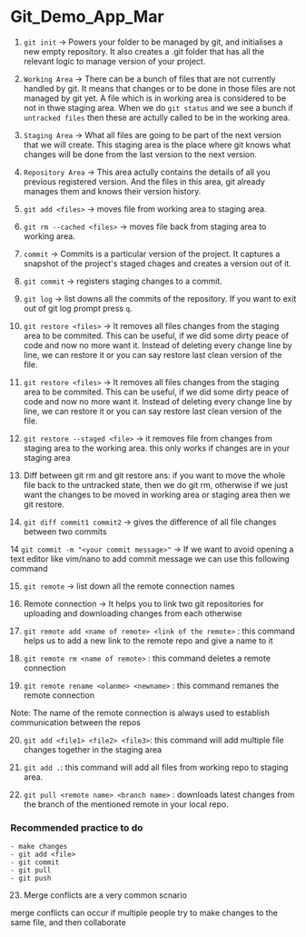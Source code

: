 ﻿# Git_Demo_App_Mar

1. `git init` -> Powers your folder to be managed by git, and initialises a new empty repository. It also creates a .git folder that has all the relevant logic to manage version of your project.

2.  `Working Area` -> There can be a bunch of files that are not currently handled by git. It means that changes or to be done in those files are not managed by git yet. A file which is in working area is considered to be not in thwe staging area. When we do `git status` and we see a bunch if `untracked files` then these are actully called to be in the working area.

3.  `Staging Area` -> What all files are going to be part  of the next version that we will create. This staging
area is the place where git knows what changes will be done from the last version to the next version.

4.  `Repository Area` -> This area actully contains the details of all you previous registered version. And the files in this area, git already manages them and knows their version history.

5.  `git add <files>` -> moves file from working area to staging area.

6.  `git rm --cached <files>` -> moves file back from staging area to working area.

7.  `commit` -> Commits is a particular version of the project. It captures a snapshot of the project's staged chages and creates a version out of it.

8.  `git commit` -> registers staging changes to a commit.

9.  `git log` -> list downs all the commits of the repository. If you want to exit out of git log prompt press `q`.

10. `git restore <files>` -> It removes all files changes from the staging area to be commited. This can be useful, if we did some dirty peace of code and now no more want it. Instead of deleting every change line by line, we can restore it or you can say restore last clean version of the file.

10. `git restore <files>` -> It removes all files changes from the staging area to be commited. This can be useful, if we did some dirty peace of code and now no more want it. Instead of deleting every change line by line, we can restore it or you can say restore last clean version of the file.

11. `git restore --staged <file>` -> it removes file from changes from staging area to the working area.
this only works if changes are in your staging area

12. Diff between git rm and git restore
ans: if you want to move the whole file back to the untracked state, then we do git rm, otherwise if we 
just want the changes to be moved in working area or staging area then we git restore.

13. `git diff commit1 commit2` -> gives the difference of all file changes between two commits

14 `git commit -m "<your commit message>"` -> If we want to avoid opening a text editor like vim/nano to 
add commit message we can use this following command

15. `git remote` -> list down all the remote connection names

16. Remote connection -> It helps you to link two git repositories for uploading and downloading changes
from each otherwise

17. `git remote add <name of remote> <link of the remote>` : this command helps us to add a new link to the
remote repo and give a name to it

18.  `git remote rm <name of remote>` : this command deletes a remote connection

19.  `git remote rename <olanme> <newname>` : this command remanes the remote connection

Note: The name of the remote connection is always used to establish communication between the repos

20. `git add <file1> <file2> <file3>`: this command will add multiple file changes together in the
staging area

21. `git add .`: this command will add all files from working repo to staging area.

22. `git pull <remote name> <branch name>` : downloads latest changes from the branch of the mentioned remote in your local repo.

### Recommended practice to do

    - make changes
    - git add <file>
    - git commit 
    - git pull
    - git push 
    
23. Merge conflicts are a very common scnario


merge conflicts can occur if multiple people try to make changes to the same file, and then collaborate
